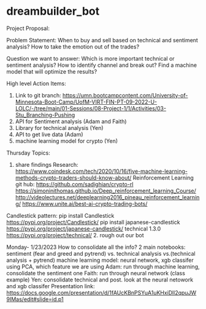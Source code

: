 # dreambuilder_bot

Project Proposal: 

Problem Statement: 
When to buy and sell based on technical and sentiment analysis? How to take the emotion out of the trades? 

Question we want to answer: 
Which is more important technical or sentiment analysis? 
How to identify channel and break out? 
Find a machine model that will optimize the results?

High level Action Items:
1.	Link to git branch: https://umn.bootcampcontent.com/University-of-Minnesota-Boot-Camp/UofM-VIRT-FIN-PT-09-2022-U-LOLC/-/tree/main/01-Sessions/08-Project-1/1/Activities/03-Stu_Branching-Pushing
2. API for Sentiment analysis (Adam and Faith)
3. Library for technical analysis (Yen)
4. API to get live data (Adam)
5. machine learning model for crypto (Yen)

Thursday Topics:
1. share findings
  Research: 
  https://www.coindesk.com/tech/2020/10/16/five-machine-learning-methods-crypto-traders-should-know-about/
  Reinforcement Learning git hub: https://github.com/sadighian/crypto-rl
  https://simoninithomas.github.io/Deep_reinforcement_learning_Course/
  http://videolectures.net/deeplearning2016_pineau_reinforcement_learning/
  https://www.unite.ai/best-ai-crypto-trading-bots/

  Candlestick pattern: 
  pip install Candlestick
  https://pypi.org/project/Candlestick/
  pip install japanese-candlestick
  https://pypi.org/project/japanese-candlestick/
  technical 1.3.0 
  https://pypi.org/project/technical/
2. rough out our bot

Monday- 1/23/2023
How to consolidate all the info? 
2 main notebooks: sentiment (fear and greed and pytrend) vs. technical analysis vs.(technical analysis + pytrend)
machine learning model: neural network, xgb classifer using PCA, which feature we are using
Adam: run through machine learning, consolidate the sentiment one
Faith: run through neural network (class example)
Yen: consolidate technical and post. look at the neural netowork and xgb classifer
Presentation link: https://docs.google.com/presentation/d/1fAUcKBnPSYuA1uKHxiDll2qpuJW9IMas/edit#slide=id.p1